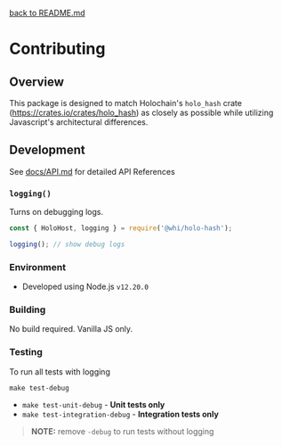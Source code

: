 [back to README.md](README.md)

# Contributing

## Overview
This package is designed to match Holochain's `holo_hash` crate (https://crates.io/crates/holo_hash)
as closely as possible while utilizing Javascript's architectural differences.

## Development

See [docs/API.md](docs/API.md) for detailed API References

### `logging()`
Turns on debugging logs.

```javascript
const { HoloHost, logging } = require('@whi/holo-hash');

logging(); // show debug logs
```

### Environment

- Developed using Node.js `v12.20.0`

### Building
No build required.  Vanilla JS only.

### Testing

To run all tests with logging
```
make test-debug
```

- `make test-unit-debug` - **Unit tests only**
- `make test-integration-debug` - **Integration tests only**

> **NOTE:** remove `-debug` to run tests without logging
